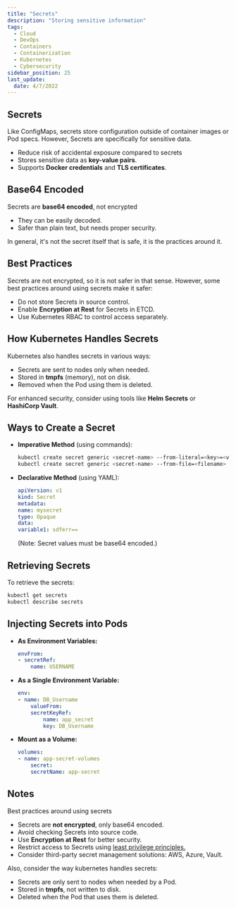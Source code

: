 ```yaml
---
title: "Secrets"
description: "Storing sensitive information"
tags:
  - Cloud
  - DevOps
  - Containers
  - Containerization
  - Kubernetes
  - Cybersecurity
sidebar_position: 25
last_update:
  date: 4/7/2022
---
```




## Secrets

Like ConfigMaps, secrets store configuration outside of container images or Pod specs. However, Secrets are specifically for sensitive data. 

- Reduce risk of accidental exposure compared to secrets
- Stores sensitive data as **key-value pairs**.
- Supports **Docker credentials** and **TLS certificates**.

## Base64 Encoded

Secrets are **base64 encoded**, not encrypted

- They can be easily decoded.
- Safer than plain text, but needs proper security.

In general, it's not the secret itself that is safe, it is the practices around it. 

## Best Practices

Secrets are not encrypted, so it is not safer in that sense. However, some best practices around using secrets make it safer:

- Do not store Secrets in source control.
- Enable **Encryption at Rest** for Secrets in ETCD.
- Use Kubernetes RBAC to control access separately.


## How Kubernetes Handles Secrets

Kubernetes also handles secrets in various ways:

- Secrets are sent to nodes only when needed.
- Stored in **tmpfs** (memory), not on disk.
- Removed when the Pod using them is deleted.

For enhanced security, consider using tools like **Helm Secrets** or **HashiCorp Vault**.

## Ways to Create a Secret


- **Imperative Method** (using commands):

    ```bash
    kubectl create secret generic <secret-name> --from-literal=<key>=<value>
    kubectl create secret generic <secret-name> --from-file=<filename>
    ```

- **Declarative Method** (using YAML):

    ```yaml
    apiVersion: v1
    kind: Secret
    metadata:
    name: mysecret
    type: Opaque
    data:
    variable1: sdferr==
    ```

    (Note: Secret values must be base64 encoded.)


## Retrieving Secrets

To retrieve the secrets:

```bash
kubectl get secrets
kubectl describe secrets
```

## Injecting Secrets into Pods

- **As Environment Variables:**

    ```yaml
    envFrom:
    - secretRef:
        name: USERNAME
    ```

- **As a Single Environment Variable:**

    ```yaml
    env:
    - name: DB_Username
        valueFrom:
        secretKeyRef:
            name: app_secret
            key: DB_Username
    ```

- **Mount as a Volume:**

    ```yaml
    volumes:
    - name: app-secret-volumes
        secret:
        secretName: app-secret
    ```

## Notes

Best practices around using secrets

- Secrets are **not encrypted**, only base64 encoded.
- Avoid checking Secrets into source code.
- Use **Encryption at Rest** for better security.
- Restrict access to Secrets using [least privilege principles.](/docs/007-Cybersecurity/006-Identity-and-Access-Management/005-IAM-Concepts.md#principle-of-least-privilege)
- Consider third-party secret management solutions: AWS, Azure, Vault.

Also, consider the way kubernetes handles secrets:

- Secrets are only sent to nodes when needed by a Pod.
- Stored in **tmpfs**, not written to disk.
- Deleted when the Pod that uses them is deleted.